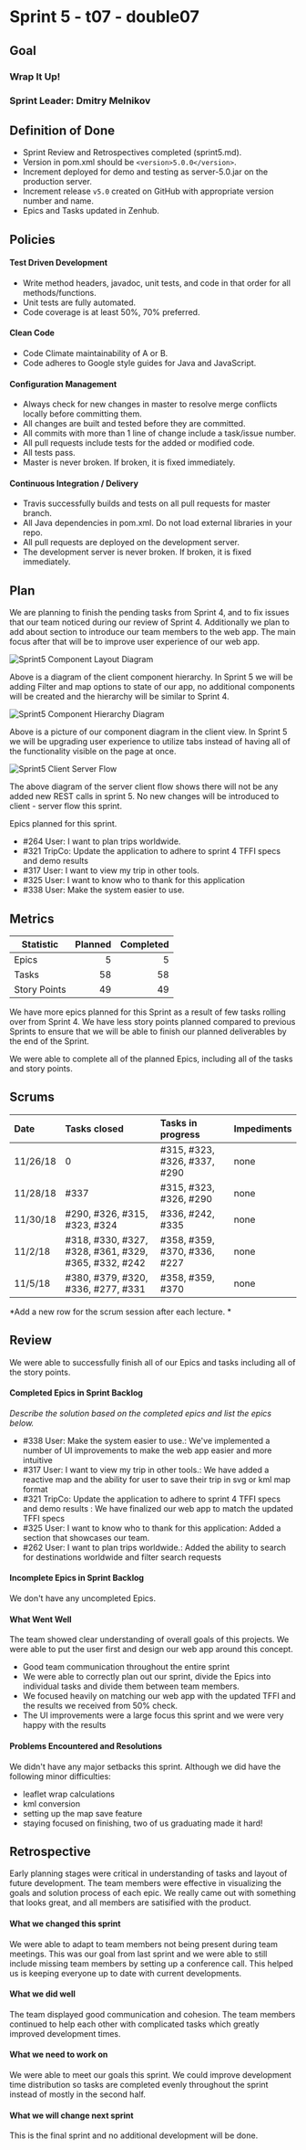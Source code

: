 # Sprint 5 - t07 - double07

## Goal

### Wrap It Up!
### Sprint Leader: Dmitry Melnikov

## Definition of Done

* Sprint Review and Retrospectives completed (sprint5.md).
* Version in pom.xml should be `<version>5.0.0</version>`.
* Increment deployed for demo and testing as server-5.0.jar on the production server.
* Increment release `v5.0` created on GitHub with appropriate version number and name.
* Epics and Tasks updated in Zenhub.


## Policies

#### Test Driven Development
* Write method headers, javadoc, unit tests, and code in that order for all methods/functions.
* Unit tests are fully automated.
* Code coverage is at least 50%, 70% preferred.
#### Clean Code
* Code Climate maintainability of A or B.
* Code adheres to Google style guides for Java and JavaScript.
#### Configuration Management
* Always check for new changes in master to resolve merge conflicts locally before committing them.
* All changes are built and tested before they are committed.
* All commits with more than 1 line of change include a task/issue number.
* All pull requests include tests for the added or modified code.
* All tests pass.
* Master is never broken.  If broken, it is fixed immediately.
#### Continuous Integration / Delivery
* Travis successfully builds and tests on all pull requests for master branch.
* All Java dependencies in pom.xml.  Do not load external libraries in your repo. 
* All pull requests are deployed on the development server.
* The development server is never broken.  If broken, it is fixed immediately.


## Plan

We are planning to finish the pending tasks from Sprint 4, and to fix issues that our team noticed during our review of Sprint 4. Additionally we plan to add about section to introduce our team members to the web app. The main focus after that will be to improve user experience of our web app.

![Sprint5 Component Layout Diagram](./sprint5/Sprint5Comp.jpg "Component Hierarchy View")

Above is a diagram of the client component hierarchy. In Sprint 5 we will be adding Filter and map options to state of our app, no additional components will be created and the hierarchy will be similar to Sprint 4.

![Sprint5 Component Hierarchy Diagram](./sprint5/Sprint5Layout.jpg "Component Layout")

Above is a picture of our component diagram in the client view. In Sprint 5 we will be upgrading user experience to utilize tabs instead of having all of the functionality visible on the page at once.

![Sprint5 Client Server Flow](./sprint5/sprint5PlanServerClientFlow.png "Client Server Flow")

The above diagram of the server client flow shows there will not be any added new REST calls in sprint 5. No new changes will be introduced to client - server flow this sprint.

Epics planned for this sprint.

* #264 User: I want to plan trips worldwide.
* #321 TripCo: Update the application to adhere to sprint 4 TFFI specs and demo results 
* #317 User: I want to view my trip in other tools. 
* #325 User: I want to know who to thank for this application 
* #338 User: Make the system easier to use. 

## Metrics

| Statistic | Planned | Completed |
| --- | ---: | ---: |
| Epics | 5 | 5|
| Tasks |  58  | 58 | 
| Story Points |  49 | 49| 

We have more epics planned for this Sprint as a result of few tasks rolling over from Sprint 4. We have less story points planned compared to previous Sprints to ensure that we will be able to finish our planned deliverables by the end of the Sprint.

We were able to complete all of the planned Epics, including all of the tasks and story points.


## Scrums

| Date | Tasks closed  | Tasks in progress | Impediments |
| :--- | :--- | :--- | :--- |
|11/26/18| 0| #315, #323, #326, #337, #290| none|
|11/28/18| #337|  #315, #323, #326,  #290| none|
|11/30/18| #290, #326, #315, #323, #324| #336, #242, #335| none|
|11/2/18| #318, #330, #327, #328, #361, #329, #365, #332, #242| #358, #359, #370, #336, #227| none|
|11/5/18| #380, #379, #320, #336, #277, #331| #358, #359, #370| none|

*Add a new row for the scrum session after each lecture. *

## Review

We were able to successfully finish all of our Epics and tasks including all of the story points. 

#### Completed Epics in Sprint Backlog 

*Describe the solution based on the completed epics and list the epics below.*

* #338 User: Make the system easier to use.: We've implemented a number of UI improvements to make the web app easier and more intuitive
* #317 User: I want to view my trip in other tools.: We have added a reactive map and the ability for user to save their trip in svg or kml map format  
* #321 TripCo: Update the application to adhere to sprint 4 TFFI specs and demo results : We have finalized our web app to match the updated TFFI specs
* #325 User: I want to know who to thank for this application: Added a section that showcases our team.
* #262 User: I want to plan trips worldwide.: Added the ability to search for destinations worldwide and filter search requests


#### Incomplete Epics in Sprint Backlog 

We don't have any uncompleted Epics.

#### What Went Well

The team showed clear understanding of overall goals of this projects. We were able to put the user first and design our web app around this concept.

* Good team communication throughout the entire sprint
* We were able to correctly plan out our sprint, divide the Epics into individual tasks and divide them between team members.
* We focused heavily on matching our web app with the updated TFFI and the results we received from 50% check. 
* The UI improvements were a large focus this sprint and we were very happy with the results 

#### Problems Encountered and Resolutions

We didn't have any major setbacks this sprint. Although we did have the following minor difficulties:

* leaflet wrap calculations
* kml conversion
* setting up the map save feature
* staying focused on finishing, two of us graduating made it hard! 

## Retrospective

Early planning stages were critical in understanding of tasks and layout of future development. The team members were effective in visualizing the goals and solution process of each epic. We really came out with something that looks great, and all members are satisified with the product.

#### What we changed this sprint

We were able to adapt to team members not being present during team meetings. This was our goal from last sprint and we were able to still include missing team members by setting up a conference call. This helped us is keeping everyone up to date with current developments.

#### What we did well

The team displayed good communication and cohesion. The team members continued to help each other with complicated tasks which greatly improved development times. 

#### What we need to work on

We were able to meet our goals this sprint. We could improve development time distribution so tasks are completed evenly throughout the sprint instead of mostly in the second half.

#### What we will change next sprint 

This is the final sprint and no additional development will be done. 
